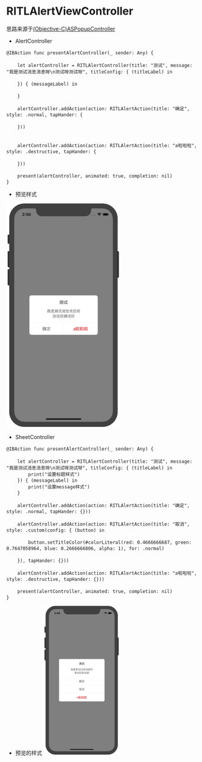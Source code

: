 # RITLAlertViewController

思路来源于[(Objective-C)ASPopupController](https://github.com/Hcy91425/ASPopupController)


- AlertController
```
@IBAction func presentAlertController(_ sender: Any) {
    
    let alertController = RITLAlertController(title: "测试", message: "我是测试消息消息呀\n测试呀测试呀", titleConfig: { (titleLabel) in
        
    }) { (messageLabel) in
        
    }
    
    alertController.addAction(action: RITLAlertAction(title: "确定", style: .normal, tapHander: {
        
    }))

    
    alertController.addAction(action: RITLAlertAction(title: "a啦啦啦", style: .destructive, tapHander: {
        
    }))
    
    present(alertController, animated: true, completion: nil)
}

```
- 预览样式

<img src="https://github.com/RITL/RITLAlertViewController/blob/master/RITLAlertViewController/Preview/AlertController.jpg" width=300></img>

- SheetController
```
@IBAction func presentAlertController(_ sender: Any) {
    
    let alertController = RITLAlertController(title: "测试", message: "我是测试消息消息呀\n测试呀测试呀", titleConfig: { (titleLabel) in
        print("设置标题样式")
    }) { (messageLabel) in
        print("设置message样式")
    }
    
    alertController.addAction(action: RITLAlertAction(title: "确定", style: .normal, tapHander: {}))
    
    alertController.addAction(action: RITLAlertAction(title: "取消", style: .custom(config: { (button) in
        
        button.setTitleColor(#colorLiteral(red: 0.4666666687, green: 0.7647058964, blue: 0.2666666806, alpha: 1), for: .normal)
        
    }), tapHander: {}))
    
    alertController.addAction(action: RITLAlertAction(title: "a啦啦啦", style: .destructive, tapHander: {}))
    
    present(alertController, animated: true, completion: nil)
}
```
- 预览的样式
<img src="https://github.com/RITL/RITLAlertViewController/blob/master/RITLAlertViewController/Preview/SheetController.jpg" width=200></img>

